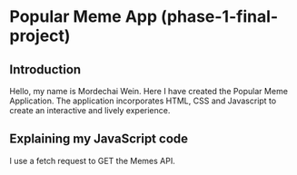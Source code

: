  # Popular Meme App (phase-1-final-project)

 ## Introduction

Hello, my name is Mordechai Wein. Here I have created the Popular Meme Application. The application incorporates HTML, CSS and Javascript to create an interactive and lively experience.    

## Explaining my JavaScript code

I use a fetch request to GET the Memes API.



